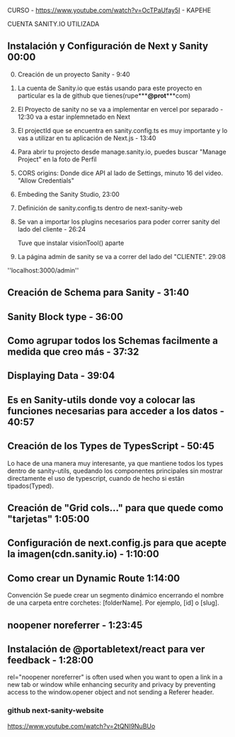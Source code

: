 CURSO - https://www.youtube.com/watch?v=OcTPaUfay5I - KAPEHE

CUENTA SANITY.IO UTILIZADA

## Instalación y Configuración de Next y Sanity 00:00

0. Creación de un proyecto Sanity - 9:40

1. La cuenta de Sanity.io que estás usando para este proyecto en particular es
   la de github que tienes(rupe**\***@prot**\***com)

2. El Proyecto de sanity no se va a implementar en vercel por separado - 12:30
   va a estar inplemnetado en Next

3. El projectId que se encuentra en sanity.config.ts es muy importante y lo vas
   a utilizar en tu aplicación de Next.js - 13:40

4. Para abrir tu projecto desde manage.sanity.io, puedes buscar "Manage Project" en la foto de Perfil

5. CORS origins: Donde dice API al lado de Settings, minuto 16 del video. "Allow Credentials"

6. Embeding the Sanity Studio, 23:00

7. Definición de sanity.config.ts dentro de next-sanity-web

8. Se van a importar los plugins necesarios para poder correr sanity del lado del cliente - 26:24

   Tuve que instalar visionTool() aparte

9. La página admin de sanity se va a correr del lado del "CLIENTE". 29:08

''localhost:3000/admin''

## Creación de Schema para Sanity - 31:40

## Sanity Block type - 36:00

## Como agrupar todos los Schemas facilmente a medida que creo más - 37:32

## Displaying Data - 39:04

## Es en Sanity-utils donde voy a colocar las funciones necesarias para acceder a los datos - 40:57

## Creación de los Types de TypesScript - 50:45

Lo hace de una manera muy interesante, ya que mantiene todos los types
dentro de sanity-utils, quedando los componentes principales sin mostrar
directamente el uso de typescript, cuando de hecho si están tipados(Typed).

## Creación de "Grid cols..." para que quede como "tarjetas" 1:05:00

## Configuración de next.config.js para que acepte la imagen(cdn.sanity.io) - 1:10:00

## Como crear un Dynamic Route 1:14:00

Convención
Se puede crear un segmento dinámico encerrando el nombre de una carpeta
entre corchetes: [folderName]. Por ejemplo, [id] o [slug].

## noopener noreferrer - 1:23:45

## Instalación de @portabletext/react para ver feedback - 1:28:00

rel="noopener noreferrer" is often used when you want to open a link in a new tab or window while enhancing security and privacy by preventing access to the window.opener object and not sending a Referer header.

### github next-sanity-website

https://www.youtube.com/watch?v=2tQNI9NuBUo
